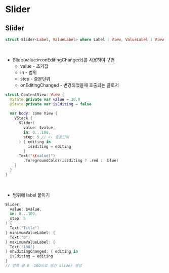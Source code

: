 # Slider

## Slider
```Swift
struct Slider<Label, ValueLabel> where Label : View, ValueLabel : View
```
<br/>

- Slide(value:in:onEditingChanged:)를 사용하여 구현
  - value - 초기값
  - in - 범위
  - step - 증분단위
  - onEditingChanged - 변경되었을때 호출되는 클로저
```Swift
struct ContentView: View {
  @State private var value = 30.0
  @State private var isEditing = false
  
  var body: some View {
    VStack {
      Slider(
        value: $value,
        in: 0...100,
        step: 5 // <- 증분단위
      ) { editing in
          isEditing = editing
        }
      Text("\(value)")
        .foregroundColor(isEditing ? .red : .blue)
    }
  }
}
```
<br/>

- 범위에 label 붙이기
```Swift
Slider(
  value: $value,
  in: 0...100,
  step: 5
) {
  Text("Title")
} minimumValueLabel: {
  Text("0")
} maximumValueLabel: {
  Text("100")
} onEditingChanged: { editing in
  isEditing = editing
}
// 양쪽 끝 0  100으로 생긴 slider 생성
```
<br/>
